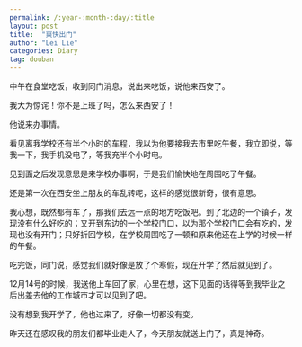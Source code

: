 ```yaml
---
permalink: /:year-:month-:day/:title
layout: post
title:  "爽快出门"
author: "Lei Lie"
categories: Diary
tag: douban
---
```


中午在食堂吃饭，收到同门消息，说出来吃饭，说他来西安了。

我大为惊诧！你不是上班了吗，怎么来西安了！

他说来办事情。

看见离我学校还有半个小时的车程，我以为他要接我去市里吃午餐，我立即说，等我一下，我手机没电了，等我充半个小时电。

见到面之后发现意思是来学校办事啊，于是我们愉快地在周围吃了午餐。

还是第一次在西安坐上朋友的车乱转呢，这样的感觉很新奇，很有意思。

我心想，既然都有车了，那我们去远一点的地方吃饭吧。到了北边的一个镇子，发现没有什么好吃的；又开到东边的一个学校门口，以为那个学校门口会有吃的，发现也没有开门；只好折回学校，在学校周围吃了一顿和原来他还在上学的时候一样的午餐。

吃完饭，同门说，感觉我们就好像是放了个寒假，现在开学了然后就见到了。

12月14号的时候，我送他上车回了家，心里在想，这下见面的话得等到我毕业之后出差去他的工作城市才可以见到了吧。

没有想到我开学了，他也过来了，好像一切都没有变。

昨天还在感叹我的朋友们都毕业走人了，今天朋友就送上门了，真是神奇。